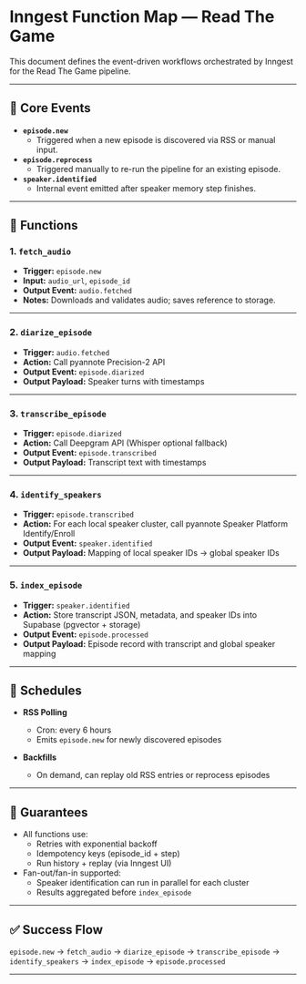 # Inngest Function Map — Read The Game

This document defines the event-driven workflows orchestrated by Inngest for the Read The Game pipeline.

---

## 🎯 Core Events

- **`episode.new`**
  - Triggered when a new episode is discovered via RSS or manual input.
- **`episode.reprocess`**
  - Triggered manually to re-run the pipeline for an existing episode.
- **`speaker.identified`**
  - Internal event emitted after speaker memory step finishes.

---

## 🧩 Functions

### 1. `fetch_audio`
- **Trigger:** `episode.new`
- **Input:** `audio_url`, `episode_id`
- **Output Event:** `audio.fetched`
- **Notes:** Downloads and validates audio; saves reference to storage.

---

### 2. `diarize_episode`
- **Trigger:** `audio.fetched`
- **Action:** Call pyannote Precision-2 API
- **Output Event:** `episode.diarized`
- **Output Payload:** Speaker turns with timestamps

---

### 3. `transcribe_episode`
- **Trigger:** `episode.diarized`
- **Action:** Call Deepgram API (Whisper optional fallback)
- **Output Event:** `episode.transcribed`
- **Output Payload:** Transcript text with timestamps

---

### 4. `identify_speakers`
- **Trigger:** `episode.transcribed`
- **Action:** For each local speaker cluster, call pyannote Speaker Platform Identify/Enroll
- **Output Event:** `speaker.identified`
- **Output Payload:** Mapping of local speaker IDs → global speaker IDs

---

### 5. `index_episode`
- **Trigger:** `speaker.identified`
- **Action:** Store transcript JSON, metadata, and speaker IDs into Supabase (pgvector + storage)
- **Output Event:** `episode.processed`
- **Output Payload:** Episode record with transcript and global speaker mapping

---

## 🔁 Schedules

- **RSS Polling**
  - Cron: every 6 hours
  - Emits `episode.new` for newly discovered episodes

- **Backfills**
  - On demand, can replay old RSS entries or reprocess episodes

---

## 📌 Guarantees

- All functions use:
  - Retries with exponential backoff
  - Idempotency keys (episode_id + step)
  - Run history + replay (via Inngest UI)
- Fan-out/fan-in supported:
  - Speaker identification can run in parallel for each cluster
  - Results aggregated before `index_episode`

---

## ✅ Success Flow

`episode.new` → `fetch_audio` → `diarize_episode` → `transcribe_episode` → `identify_speakers` → `index_episode` → `episode.processed`

---